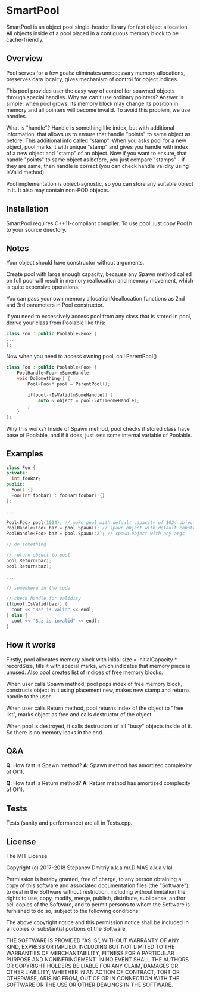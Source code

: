 # SmartPool

SmartPool is an object pool single-header library for fast object allocation. All objects inside of a pool placed in a contiguous memory block to be cache-friendly.

## Overview

Pool serves for a few goals: eliminates unnecessary memory allocations, preserves data locality, gives mechanism of control for object indices.

This pool provides user the easy way of control for spawned objects through special handles. Why we can't use ordinary pointers? Answer is simple: when pool grows, its memory block may change its position in memory and all pointers will become invalid. To avoid this problem, we use handles. 

What is "handle"? Handle is something like index, but with additional information, that allows us to ensure that handle "points" to same object as before. This additional info called "stamp". When you asks pool for a new object, pool marks it with unique "stamp" and gives you handle with index of a new object and "stamp" of an object. Now if you want to ensure, that handle "points" to same object as before, you just compare "stamps" - if they are same, then handle is correct (you can check handle validity using IsValid method).

Pool implementation is object-agnostic, so you can store any suitable object in it. It also may contain non-POD objects.

## Installation

SmartPool requires C++11-compliant compiler. To use pool, just copy Pool.h to your source directory.

## Notes
Your object should have constructor without arguments. 

Create pool with large enough capacity, because any Spawn method called on full pool will result in memory reallocation and memory movement, which is quite expensive operations.

You can pass your own memory allocation/deallocation functions as 2nd and 3rd parameters in Pool constructor.

If you need to excessively access pool from any class that is stored in pool, derive your class from Poolable<T> like this:
```c++
class Foo : public Poolable<Foo> {
...
};
```
Now when you need to access owning pool, call ParentPool()
```c++
class Foo : public Poolable<Foo> {
	PoolHandle<Foo> mSomeHandle;
	void DoSomething() {
		Pool<Foo>* pool = ParentPool();
		
		if(pool->IsValid(mSomeHandle)) {
			auto & object = pool->At(mSomeHandle);
		}
	}
};
```
Why this works? Inside of Spawn method, pool checks if stored class have base of Poolable<T>, and if it does, just sets some internal variable of Poolable<T>. 

## Examples

```c++
class Foo {
private:
  int fooBar;
public:
  Foo() {}
  Foo(int foobar) : fooBar(foobar) {}
};

...

Pool<Foo> pool(1024); // make pool with default capacity of 1024 objects
PoolHandle<Foo> bar = pool.Spawn(); // spawn object with default constructor
PoolHandle<Foo> baz = pool.Spawn(42); // spawn object with any args

// do something

// return object to pool
pool.Return(bar);
pool.Return(baz);

...

// somewhere in the code

// check handle for validity
if(pool.IsValid(baz)) {
  cout << "Baz is valid" << endl;
} else {
  cout << "Baz is invalid" << endl;
}

```

## How it works
Firstly, pool allocates memory block with initial size = initialCapacity * recordSize, fills it with special marks, which indicates that memory piece is unused. Also pool creates list of indices of free memory blocks.

When user calls Spawn method, pool pops index of free memory block, constructs object in it using placement new, makes new stamp and returns handle to the user.

When user calls Return method, pool returns index of the object to "free list", marks object as free and calls destructor of the object.

When pool is destroyed, it calls destructors of all "busy" objects inside of it. So there is no memory leaks in the end.

## Q&A

**Q**: How fast is Spawn method?
**A**: Spawn method has amortized complexity of O(1).

**Q**: How fast is Return method?
**A**: Return method has amortized complexity of O(1).

## Tests

Tests (sanity and performance) are all in Tests.cpp.

## License

The MIT License

Copyright (c) 2017-2018 Stepanov Dmitriy a.k.a mr.DIMAS a.k.a v1al

Permission is hereby granted, free of charge, to any person obtaining a copy
of this software and associated documentation files (the "Software"), to deal
in the Software without restriction, including without limitation the rights
to use, copy, modify, merge, publish, distribute, sublicense, and/or sell
copies of the Software, and to permit persons to whom the Software is
furnished to do so, subject to the following conditions:

The above copyright notice and this permission notice shall be included in
all copies or substantial portions of the Software.

THE SOFTWARE IS PROVIDED "AS IS", WITHOUT WARRANTY OF ANY KIND, EXPRESS OR
IMPLIED, INCLUDING BUT NOT LIMITED TO THE WARRANTIES OF MERCHANTABILITY,
FITNESS FOR A PARTICULAR PURPOSE AND NONINFRINGEMENT. IN NO EVENT SHALL THE
AUTHORS OR COPYRIGHT HOLDERS BE LIABLE FOR ANY CLAIM, DAMAGES OR OTHER
LIABILITY, WHETHER IN AN ACTION OF CONTRACT, TORT OR OTHERWISE, ARISING FROM,
OUT OF OR IN CONNECTION WITH THE SOFTWARE OR THE USE OR OTHER DEALINGS IN
THE SOFTWARE.
